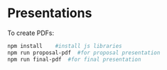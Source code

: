 # Presentations

To create PDFs:

```bash
npm install    #install js libraries
npm run proposal-pdf  #for proposal presentation
npm run final-pdf  #for final presentation
```